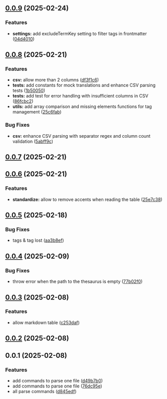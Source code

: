 ## [0.0.9](https://github.com/Mara-Li/obsidian-my-thesaurus/compare/0.0.8...0.0.9) (2025-02-24)
### Features

* **settings:** add excludeTermKey setting to filter tags in frontmatter ([04d4010](https://github.com/Mara-Li/obsidian-my-thesaurus/commit/04d40100e56ca4c3eccb4b3153c2f48424b72cf0))

## [0.0.8](https://github.com/Mara-Li/obsidian-my-thesaurus/compare/0.0.7...0.0.8) (2025-02-21)
### Features

* **csv:** allow more than 2 columns ([df3f1c6](https://github.com/Mara-Li/obsidian-my-thesaurus/commit/df3f1c6dd625fcb508a7c360e8f5c5d853839f44))
* **tests:** add constants for mock translations and enhance CSV parsing tests ([1b50050](https://github.com/Mara-Li/obsidian-my-thesaurus/commit/1b50050700d386a35061d79c119cafb77ed04b87))
* **tests:** add test for error handling with insufficient columns in CSV ([86fcbc2](https://github.com/Mara-Li/obsidian-my-thesaurus/commit/86fcbc23d02697177c8e0afa2676859be4826b55))
* **utils:** add array comparison and missing elements functions for tag management ([25c6fab](https://github.com/Mara-Li/obsidian-my-thesaurus/commit/25c6fab0865458f45d8ce4e079f1dc9cbe601001))

### Bug Fixes

* **csv:** enhance CSV parsing with separator regex and column count validation ([5abff9c](https://github.com/Mara-Li/obsidian-my-thesaurus/commit/5abff9cf66edfb3122d568fe97d08a7b51d653bb))

## [0.0.7](https://github.com/Mara-Li/obsidian-my-thesaurus/compare/0.0.6...0.0.7) (2025-02-21)

## [0.0.6](https://github.com/Mara-Li/obsidian-my-thesaurus/compare/0.0.5...0.0.6) (2025-02-21)
### Features

* **standardize:** allow to remove accents when reading the table ([25e7c38](https://github.com/Mara-Li/obsidian-my-thesaurus/commit/25e7c38de2662b5206bafa18dbc522de6c3d5c97))

## [0.0.5](https://github.com/Mara-Li/obsidian-my-thesaurus/compare/0.0.4...0.0.5) (2025-02-18)
### Bug Fixes

* tags & tag lost ([aa3b8ef](https://github.com/Mara-Li/obsidian-my-thesaurus/commit/aa3b8ef598ce977eaa3e015b72cee07572c6a3d3))

## [0.0.4](https://github.com/Mara-Li/obsidian-my-thesaurus/compare/0.0.3...0.0.4) (2025-02-09)
### Bug Fixes

* throw error when the path to the thesaurus is empty ([77b02f0](https://github.com/Mara-Li/obsidian-my-thesaurus/commit/77b02f04620bc8e88666146e84a85fb662c6a181))

## [0.0.3](https://github.com/Mara-Li/obsidian-my-thesaurus/compare/0.0.2...0.0.3) (2025-02-08)
### Features

* allow markdown table ([c253daf](https://github.com/Mara-Li/obsidian-my-thesaurus/commit/c253dafb0e525eff4e1a5627baae010c37f7c67d))

## [0.0.2](https://github.com/Mara-Li/obsidian-my-thesaurus/compare/0.0.1...0.0.2) (2025-02-08)

## 0.0.1 (2025-02-08)
### Features

* add commands to parse one file ([d49b7b0](https://github.com/Mara-Li/obsidian-my-thesaurus/commit/d49b7b0a97a0601d31b1607f20f86371f6e8ca5e))
* add commands to parse one file ([76dc95e](https://github.com/Mara-Li/obsidian-my-thesaurus/commit/76dc95ee2aac332b7ea94aae8ddaf8db49f3fa4c))
* all parse commands ([d845edf](https://github.com/Mara-Li/obsidian-my-thesaurus/commit/d845edfc434178258811ec2c8f835bd34a451d08))